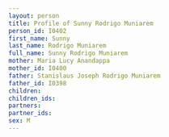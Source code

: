 ```yaml
---
layout: person
title: Profile of Sunny Rodrigo Muniarem
person_id: I0402
first_name: Sunny
last_name: Rodrigo Muniarem
full_name: Sunny Rodrigo Muniarem
mother: Maria Lucy Anandappa
mother_id: I0400
father: Stanislaus Joseph Rodrigo Muniarem
father_id: I0398
children:
children_ids:
partners:
partner_ids:
sex: M
---
```


